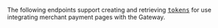 <div class="method-area">
  <div class="method-copy">
    <div class="method-copy-padding">
      <p>The following endpoints support creating and retrieving <a href="#token" style="font-family:monospace">tokens</a> for use integrating merchant payment pages with the Gateway.</p>
    </div>
  </div>
</div>
